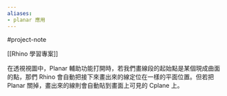 ```yaml
---
aliases:
- planar 應用
---
```


#project-note 

[[Rhino 學習專案]]

在透視視圖中，Planar 輔助功能打開時，若我們畫線段的起始點是某個現成曲面的點，那們 Rhino 會自動把接下來畫出來的線定位在一樣的平面位置。但若把 Planar 關掉，畫出來的線則會自動貼到畫面上可見的 Cplane 上。